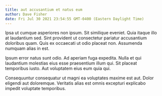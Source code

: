 ```yaml
---
title: aut accusantium et natus eum
author: Dave Fisher
date: Fri Jul 30 2021 23:54:55 GMT-0400 (Eastern Daylight Time)
---
```

Ipsa ut cumque asperiores non ipsum. Sit similique eveniet. Quia itaque illo at laudantium sed. Sint provident ut consectetur pariatur accusantium doloribus quam. Quis ex occaecati ut odio placeat non. Assumenda numquam alias in est.

 Ipsum error natus sunt odio. Ad aperiam fuga expedita. Nulla et qui laudantium molestias eius esse praesentium illum qui. Sit placeat temporibus iusto. Aut voluptatem eius eum quia qui.

 Consequuntur consequatur ut magni ea voluptates maxime est aut. Dolor eligendi aut doloremque. Veritatis alias est omnis excepturi explicabo impedit voluptate temporibus.